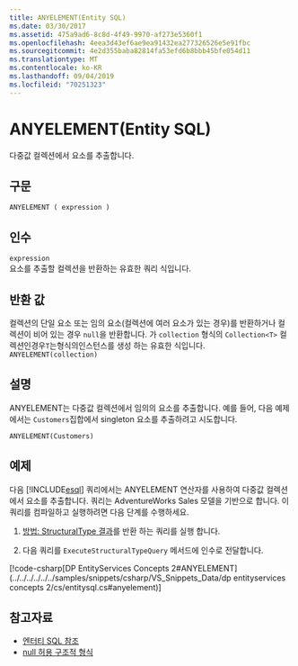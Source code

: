 ```yaml
---
title: ANYELEMENT(Entity SQL)
ms.date: 03/30/2017
ms.assetid: 475a9ad6-8c8d-4f49-9970-af273e5360f1
ms.openlocfilehash: 4eea3d43ef6ae9ea91432ea277326526e5e91fbc
ms.sourcegitcommit: 4e2d355baba82814fa53efd6b8bbb45bfe054d11
ms.translationtype: MT
ms.contentlocale: ko-KR
ms.lasthandoff: 09/04/2019
ms.locfileid: "70251323"
---
```

# <a name="anyelement-entity-sql"></a>ANYELEMENT(Entity SQL)
다중값 컬렉션에서 요소를 추출합니다.  
  
## <a name="syntax"></a>구문  
  
```  
ANYELEMENT ( expression )  
```  
  
## <a name="arguments"></a>인수  
 `expression`  
 요소를 추출할 컬렉션을 반환하는 유효한 쿼리 식입니다.  
  
## <a name="return-value"></a>반환 값  
 컬렉션의 단일 요소 또는 임의 요소(컬렉션에 여러 요소가 있는 경우)를 반환하거나 컬렉션이 비어 있는 경우 `null`을 반환합니다. 가 `collection` 형식의 `Collection<T>` 컬렉션인경우`T`는형식의인스턴스를 생성 하는 유효한 식입니다. `ANYELEMENT(collection)`  
  
## <a name="remarks"></a>설명  
 ANYELEMENT는 다중값 컬렉션에서 임의의 요소를 추출합니다. 예를 들어, 다음 예제에서는 `Customers`집합에서 singleton 요소를 추출하려고 시도합니다.  
  
```  
ANYELEMENT(Customers)  
```  
  
## <a name="example"></a>예제  
 다음 [!INCLUDE[esql](../../../../../../includes/esql-md.md)] 쿼리에서는 ANYELEMENT 연산자를 사용하여 다중값 컬렉션에서 요소를 추출합니다. 쿼리는 AdventureWorks Sales 모델을 기반으로 합니다. 이 쿼리를 컴파일하고 실행하려면 다음 단계를 수행하세요.  
  
1. [방법: StructuralType 결과](../how-to-execute-a-query-that-returns-structuraltype-results.md)를 반환 하는 쿼리를 실행 합니다.  
  
2. 다음 쿼리를 `ExecuteStructuralTypeQuery` 메서드에 인수로 전달합니다.  
  
 [!code-csharp[DP EntityServices Concepts 2#ANYELEMENT](../../../../../../samples/snippets/csharp/VS_Snippets_Data/dp entityservices concepts 2/cs/entitysql.cs#anyelement)]  
  
## <a name="see-also"></a>참고자료

- [엔터티 SQL 참조](entity-sql-reference.md)
- [null 허용 구조적 형식](nullable-structured-types-entity-sql.md)

